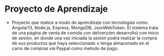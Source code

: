 # Proyecto de Aprendizaje
- Proyecto que realice a modo de aprendizaje con tecnologías como Angular13, Node.js, Express, MongoDB, JsonWebToken.
El sistema trata de una página de venta de comida con delivery(en desarrollo) con inicio de sesión, en donde una vez iniciada la sesión podrá realizar la compra de sus productos que haya seleccionado o tenga almacenado en el carro de compras via Paypal como metodo de pago.
